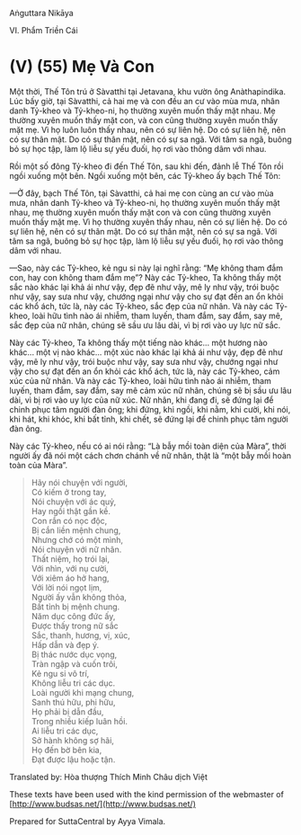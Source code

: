 Aṅguttara Nikāya

VI. Phẩm Triền Cái

# (V) (55) Mẹ Và Con

Một thời, Thế Tôn trú ở Sàvatthi tại Jetavana, khu vườn ông Anàthapindika. Lúc bấy giờ, tại Sàvatthi, cả hai mẹ và con đều an cư vào mùa mưa, nhân danh Tỷ-kheo và Tỷ-kheo-ni, họ thường xuyên muốn thấy mặt nhau. Mẹ thường xuyên muốn thấy mặt con, và con cũng thường xuyên muốn thấy mặt mẹ. Vì họ luôn luôn thấy nhau, nên có sự liên hệ. Do có sự liên hệ, nên có sự thân mật. Do có sự thân mật, nên có sự sa ngã. Với tâm sa ngã, buông bỏ sự học tập, làm lộ liễu sự yếu đuối, họ rơi vào thông dâm với nhau.

Rồi một số đông Tỷ-kheo đi đến Thế Tôn, sau khi đến, đảnh lễ Thế Tôn rồi ngồi xuống một bên. Ngồi xuống một bên, các Tỷ-kheo ấy bạch Thế Tôn:

—Ở đây, bạch Thế Tôn, tại Sàvatthi, cả hai mẹ con cùng an cư vào mùa mưa, nhân danh Tỷ-kheo và Tỷ-kheo-ni, họ thường xuyên muốn thấy mặt nhau, mẹ thường xuyên muốn thấy mặt con và con cũng thường xuyên muốn thấy mặt mẹ. Vì họ thường xuyên thấy nhau, nên có sự liên hệ. Do có sự liên hệ, nên có sự thân mật. Do có sự thân mật, nên có sự sa ngã. Với tâm sa ngã, buông bỏ sự học tập, làm lộ liễu sự yếu đuối, họ rơi vào thông dâm với nhau.

—Sao, này các Tỷ-kheo, kẻ ngu si này lại nghĩ rằng: “Mẹ không tham đắm con, hay con không tham đắm mẹ”? Này các Tỷ-kheo, Ta không thấy một sắc nào khác lại khả ái như vậy, đẹp đẽ như vậy, mê ly như vậy, trói buộc như vậy, say sưa như vậy, chướng ngại như vậy cho sự đạt đến an ổn khỏi các khổ ách, tức là, này các Tỷ-kheo, sắc đẹp của nữ nhân. Và này các Tỷ-kheo, loài hữu tình nào ái nhiễm, tham luyến, tham đắm, say đắm, say mê, sắc đẹp của nữ nhân, chúng sẽ sầu ưu lâu dài, vì bị rơi vào uy lực nữ sắc.

Này các Tỷ-kheo, Ta không thấy một tiếng nào khác... một hương nào khác... một vị nào khác... một xúc nào khác lại khả ái như vậy, đẹp đẽ như vậy, mê ly như vậy, trói buộc như vậy, say sưa như vậy, chướng ngại như vậy cho sự đạt đến an ổn khỏi các khổ ách, tức là, này các Tỷ-kheo, cảm xúc của nữ nhân. Và này các Tỷ-kheo, loài hữu tình nào ái nhiễm, tham luyến, tham đắm, say đắm, say mê cảm xúc nữ nhân, chúng sẽ bị sầu ưu lâu dài, vì bị rơi vào uy lực của nữ xúc. Nữ nhân, khi đang đi, sẽ đứng lại để chinh phục tâm người đàn ông; khi đứng, khi ngồi, khi nằm, khi cười, khi nói, khi hát, khi khóc, khi bất tỉnh, khi chết, sẽ đứng lại để chinh phục tâm người đàn ông.

Này các Tỷ-kheo, nếu có ai nói rằng: “Là bẫy mồi toàn diện của Màra”, thời người ấy đã nói một cách chơn chánh về nữ nhân, thật là “một bẫy mồi hoàn toàn của Màra”.

> Hãy nói chuyện với người,  
> Có kiếm ở trong tay,  
> Nói chuyện với ác quỷ,  
> Hay ngồi thật gần kề.  
> Con rắn có nọc độc,  
> Bị cắn liền mệnh chung,  
> Nhưng chớ có một mình,  
> Nói chuyện với nữ nhân.  
> Thất niệm, họ trói lại,  
> Với nhìn, với nụ cười,  
> Với xiêm áo hở hang,  
> Với lời nói ngọt lịm,  
> Người ấy vẫn không thỏa,  
> Bất tỉnh bị mệnh chung.  
> Năm dục công đức ấy,  
> Ðược thấy trong nữ sắc  
> Sắc, thanh, hương, vị, xúc,  
> Hấp dẫn và đẹp ý.  
> Bị thác nước dục vọng,  
> Tràn ngập và cuốn trôi,  
> Kẻ ngu si vô trí,  
> Không liễu tri các dục.  
> Loài người khi mạng chung,  
> Sanh thú hữu, phi hữu,  
> Họ phải bị dẫn đầu,  
> Trong nhiều kiếp luân hồi.  
> Ai liễu tri các dục,  
> Sở hành không sợ hãi,  
> Họ đến bờ bên kia,  
> Ðạt được lậu hoặc tận.

Translated by: Hòa thượng Thích Minh Châu dịch Việt

These texts have been used with the kind permission of the webmaster of [http://www.budsas.net/](http://www.budsas.net/)

Prepared for SuttaCentral by Ayya Vimala.